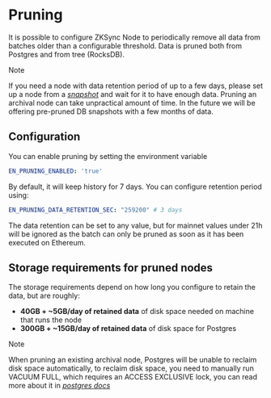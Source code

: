 # Pruning

It is possible to configure ZKSync Node to periodically remove all data from batches older than a configurable
threshold. Data is pruned both from Postgres and from tree (RocksDB).

> [!NOTE]
>
> If you need a node with data retention period of up to a few days, please set up a node from a
> [_snapshot_](07_snapshots_recovery.md) and wait for it to have enough data. Pruning an archival node can take
> unpractical amount of time. In the future we will be offering pre-pruned DB snapshots with a few months of data.

## Configuration

You can enable pruning by setting the environment variable

```yaml
EN_PRUNING_ENABLED: 'true'
```

By default, it will keep history for 7 days. You can configure retention period using:

```yaml
EN_PRUNING_DATA_RETENTION_SEC: "259200" # 3 days
```

The data retention can be set to any value, but for mainnet values under 21h will be ignored as the batch can only be
pruned as soon as it has been executed on Ethereum.

## Storage requirements for pruned nodes

The storage requirements depend on how long you configure to retain the data, but are roughly:

- **40GB + ~5GB/day of retained data** of disk space needed on machine that runs the node
- **300GB + ~15GB/day of retained data** of disk space for Postgres

> [!NOTE]
>
> When pruning an existing archival node, Postgres will be unable to reclaim disk space automatically, to reclaim disk
> space, you need to manually run VACUUM FULL, which requires an ACCESS EXCLUSIVE lock, you can read more about it in
> [_postgres docs_](https://www.postgresql.org/docs/current/sql-vacuum.html)
